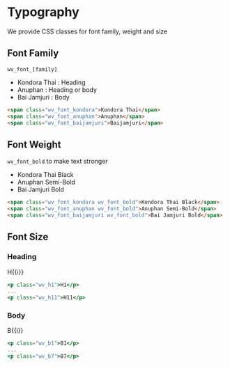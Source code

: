 # Typography

We provide CSS classes for font family, weight and size

## Font Family

`wv_font_[family]`

- <span class="wv_font_kondora">Kondora Thai</span> : Heading
- <span class="wv_font_anuphan">Anuphan</span> : Heading or body
- <span class="wv_font_baijamjuri">Bai Jamjuri</span> : Body

```html
<span class="wv_font_kondora">Kondora Thai</span>
<span class="wv_font_anuphan">Anuphan</span>
<span class="wv_font_baijamjuri">Baijamjuri</span>
```

## Font Weight

`wv_font_bold` to make text stronger

- <span class="wv_font_kondora wv_font_bold">Kondora Thai Black</span>
- <span class="wv_font_anuphan wv_font_bold">Anuphan Semi-Bold</span>
- <span class="wv_font_baijamjuri wv_font_bold">Bai Jamjuri Bold</span>

```html
<span class="wv_font_kondora wv_font_bold">Kondora Thai Black</span>
<span class="wv_font_anuphan wv_font_bold">Anuphan Semi-Bold</span>
<span class="wv_font_baijamjuri wv_font_bold">Bai Jamjuri Bold</span>
```

## Font Size

### Heading

<p v-for="i in 11" :class="`wv_h${i}`">H{{i}}</p>

```jsx
<p class="wv_h1">H1</p>
...
<p class="wv_h11">H11</p>
```

### Body

<p v-for="i in 7" :class="`wv_b${i}`">B{{i}}</p>

```jsx
<p class="wv_b1">B1</p>
...
<p class="wv_b7">B7</p>
```
